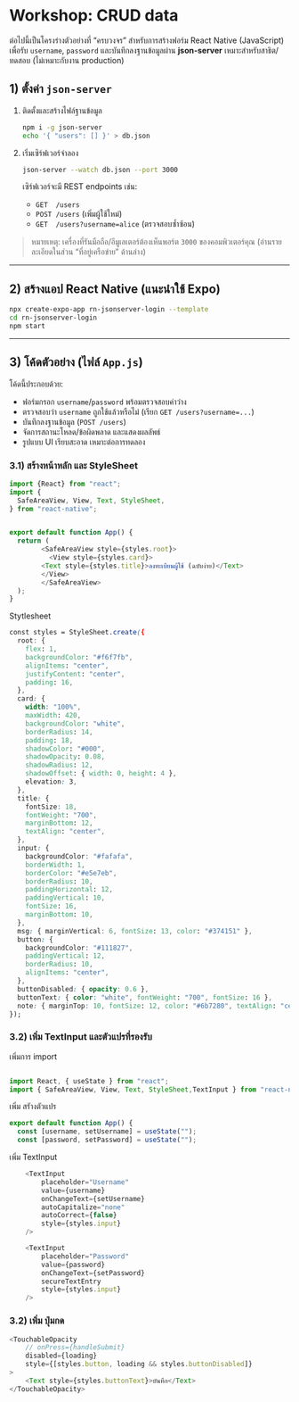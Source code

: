 # Workshop: CRUD data

ต่อไปนี้เป็นโครงร่างตัวอย่างที่ “ครบวงจร” สำหรับการสร้างฟอร์ม React Native (JavaScript) เพื่อรับ `username`, `password` และบันทึกลงฐานข้อมูลผ่าน **json-server** เหมาะสำหรับสาธิต/ทดสอบ (ไม่เหมาะกับงาน production)

## 1) ตั้งค่า `json-server`

1. ติดตั้งและสร้างไฟล์ฐานข้อมูล

   ```bash
   npm i -g json-server
   echo '{ "users": [] }' > db.json
   ```

2. เริ่มเซิร์ฟเวอร์จำลอง

   ```bash
   json-server --watch db.json --port 3000
   ```

   เซิร์ฟเวอร์จะมี REST endpoints เช่น:

   - `GET  /users`
   - `POST /users` (เพิ่มผู้ใช้ใหม่)
   - `GET  /users?username=alice` (ตรวจสอบซ้ำซ้อน)

> หมายเหตุ: เครื่องที่รันมือถือ/อีมูเลเตอร์ต้องเห็นพอร์ต `3000` ของคอมพิวเตอร์คุณ (อ่านรายละเอียดในส่วน “ที่อยู่เครือข่าย” ด้านล่าง)

---

## 2) สร้างแอป React Native (แนะนำใช้ Expo)

```bash
npx create-expo-app rn-jsonserver-login --template
cd rn-jsonserver-login
npm start
```

---

## 3) โค้ดตัวอย่าง (ไฟล์ `App.js`)

โค้ดนี้ประกอบด้วย:

- ฟอร์มกรอก `username`/`password` พร้อมตรวจสอบค่าว่าง
- ตรวจสอบว่า `username` ถูกใช้แล้วหรือไม่ (เรียก `GET /users?username=...`)
- บันทึกลงฐานข้อมูล (`POST /users`)
- จัดการสถานะโหลด/ข้อผิดพลาด และแสดงผลลัพธ์
- รูปแบบ UI เรียบสะอาด เหมาะต่อการทดลอง

### 3.1) สร้างหน้าหลัก และ StyleSheet

```JavaScript
import {React} from "react";
import {
  SafeAreaView, View, Text, StyleSheet,
} from "react-native";


export default function App() {
  return (
        <SafeAreaView style={styles.root}>
          <View style={styles.card}>
        <Text style={styles.title}>ลงทะเบียนผู้ใช้ (ฉบับง่าย)</Text>
        </View>
        </SafeAreaView>
  );
}

```

Stytlesheet

```CSS
const styles = StyleSheet.create({
  root: {
    flex: 1,
    backgroundColor: "#f6f7fb",
    alignItems: "center",
    justifyContent: "center",
    padding: 16,
  },
  card: {
    width: "100%",
    maxWidth: 420,
    backgroundColor: "white",
    borderRadius: 14,
    padding: 18,
    shadowColor: "#000",
    shadowOpacity: 0.08,
    shadowRadius: 12,
    shadowOffset: { width: 0, height: 4 },
    elevation: 3,
  },
  title: {
    fontSize: 18,
    fontWeight: "700",
    marginBottom: 12,
    textAlign: "center",
  },
  input: {
    backgroundColor: "#fafafa",
    borderWidth: 1,
    borderColor: "#e5e7eb",
    borderRadius: 10,
    paddingHorizontal: 12,
    paddingVertical: 10,
    fontSize: 16,
    marginBottom: 10,
  },
  msg: { marginVertical: 6, fontSize: 13, color: "#374151" },
  button: {
    backgroundColor: "#111827",
    paddingVertical: 12,
    borderRadius: 10,
    alignItems: "center",
  },
  buttonDisabled: { opacity: 0.6 },
  buttonText: { color: "white", fontWeight: "700", fontSize: 16 },
  note: { marginTop: 10, fontSize: 12, color: "#6b7280", textAlign: "center" },
});

```

### 3.2) เพิ่ม TextInput และตัวแปรที่รองรับ

เพิ่มการ import

```JavaScript

import React, { useState } from "react";
import { SafeAreaView, View, Text, StyleSheet,TextInput } from "react-native";

```

เพิ่ม สรัางตัวแปร

```JavaScript
export default function App() {
  const [username, setUsername] = useState("");
  const [password, setPassword] = useState("");

```

เพิ่ม TextInput

```JavaScript
    <TextInput
        placeholder="Username"
        value={username}
        onChangeText={setUsername}
        autoCapitalize="none"
        autoCorrect={false}
        style={styles.input}
    />

    <TextInput
        placeholder="Password"
        value={password}
        onChangeText={setPassword}
        secureTextEntry
        style={styles.input}
    />
```


### 3.2) เพิ่ม ปุ่มกด 

```JavaScript
<TouchableOpacity
    // onPress={handleSubmit}
    disabled={loading}
    style={[styles.button, loading && styles.buttonDisabled]}
>
    <Text style={styles.buttonText}>บันทึก</Text>
</TouchableOpacity>
```